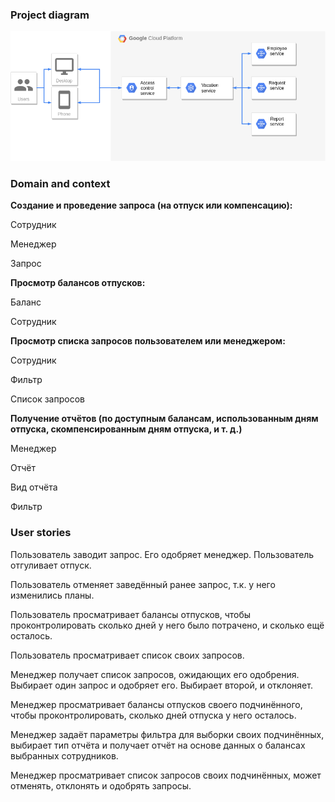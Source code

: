 ### Project diagram
![alt text](../diagram/vacation.png "Vacation diagram")


### Domain and context

**Создание и проведение запроса (на отпуск или компенсацию):**

Сотрудник

Менеджер

Запрос

**Просмотр балансов отпусков:**

Баланс

Сотрудник

**Просмотр списка запросов пользователем или менеджером:**

Сотрудник

Фильтр

Список запросов

**Получение отчётов (по доступным балансам, использованным дням отпуска, скомпенсированным дням отпуска, и т. д.)**

Менеджер

Отчёт

Вид отчёта

Фильтр

### User stories

Пользователь заводит запрос. Его одобряет менеджер. Пользователь отгуливает отпуск.

Пользователь отменяет заведённый ранее запрос, т.к. у него изменились планы.

Пользователь просматривает балансы отпусков, чтобы проконтролировать сколько дней у него было потрачено, и сколько ещё осталось.

Пользователь просматривает список своих запросов.

Менеджер получает список запросов, ожидающих его одобрения. Выбирает один запрос и одобряет его. Выбирает второй, и отклоняет.

Менеджер просматривает балансы отпусков своего подчинённого, чтобы проконтролировать, сколько дней отпуска у него осталось.

Менеджер задаёт параметры фильтра для выборки своих подчинённых, выбирает тип отчёта и получает отчёт на основе данных о балансах выбранных сотрудников.

Менеджер просматривает список запросов своих подчинённых, может отменять, отклонять и одобрять запросы.

